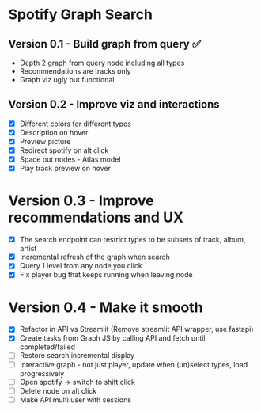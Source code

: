 # Spotify Graph Search

## Version 0.1 - Build graph from query :white_check_mark:
 
- Depth 2 graph from query node including all types
- Recommendations are tracks only
- Graph viz ugly but functional

## Version 0.2 - Improve viz and interactions

- [x] Different colors for different types
- [x] Description on hover
- [x] Preview picture
- [x] Redirect spotify on alt click
- [x] Space out nodes - Atlas model
- [x] Play track preview on hover 

# Version 0.3 - Improve recommendations and UX
- [x] The search endpoint can restrict types to be subsets of track, album, artist
- [x] Incremental refresh of the graph when search
- [x] Query 1 level from any node you click
- [x] Fix player bug that keeps running when leaving node 

# Version 0.4 - Make it smooth
- [x] Refactor in API vs Streamlit (Remove streamlit API wrapper, use fastapi)
- [x] Create tasks from Graph JS by calling API and fetch until completed/failed
- [ ] Restore search incremental display
- [ ] Interactive graph - not just player, update when (un)select types, load progressively
- [ ] Open spotify -> switch to shift click
- [ ] Delete node on alt click
- [ ] Make API multi user with sessions